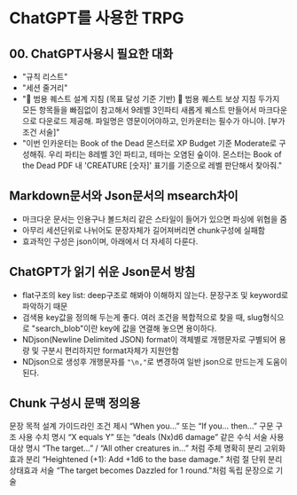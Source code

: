 # ChatGPT를 사용한 TRPG

## 00. ChatGPT사용시 필요한 대화
- "규칙 리스트"
- "세션 줄거리"
- "🎯 범용 퀘스트 설계 지침 (목표 달성 기준 기반) 🎁 범용 퀘스트 보상 지침 두가지 모든 항목들을 빠짐없이 참고해서 9레벨 3인파티 새롭게 퀘스트 만들어서 마크다운으로 다운로드 제공해. 파일명은 영문이어야하고, 인카운터는 필수가 아니야. [부가조건 서술]"
- "이번 인카운터는 Book of the Dead 몬스터로 XP Budget 기준 Moderate로 구성해줘.
우리 파티는 8레벨 3인 파티고, 테마는 오염된 숲이야.
몬스터는 Book of the Dead PDF 내 'CREATURE [숫자]' 표기를 기준으로 레벨 판단해서 찾아줘."

## Markdown문서와 Json문서의 msearch차이
- 마크다운 문서는 인용구나 볼드처리 같은 스타일이 들어가 있으면 파싱에 위협을 줌
- 아무리 세션단위로 나뉘어도 문장자체가 길어져버리면 chunk구성에 실패함
- 효과적인 구성은 json이며, 아래에서 더 자세히 다룬다.

## ChatGPT가 읽기 쉬운 Json문서 방침
- flat구조의 key list: deep구조로 해봐야 이해하지 않는다. 문장구조 및 keyword로 파악하기 때문
- 검색용 key값을 정의해 두는게 좋다. 여러 조건을 복합적으로 찾을 때, slug형식으로 "search_blob"이란 key에 값을 연결해 놓으면 용이하다.
- NDjson(Newline Delimited JSON) format이 객체별로 개행문자로 구별되어 용량 및 구분시 편리하지만 format자체가 지원안함
- NDjson으로 생성후 개행문자를 `"\n,"`로 변경하여 일반 json으로 만드는게 도움이 된다.

## Chunk 구성시 문맥 정의용 

문장 목적
설계 가이드라인
조건 제시
“When you…” 또는 “If you… then…” 구문 구조 사용
수치 명시
“X equals Y” 또는 “deals (Nx)d6 damage” 같은 수식 서술 사용
대상 명시
“The target…” / “All other creatures in…” 처럼 주체 명확히 분리
고위화 효과 분리
“Heightened (+1): Add +1d6 to the base damage.” 처럼 절 단위 분리
상태효과 서술
“The target becomes Dazzled for 1 round.”처럼 독립 문장으로 기술
